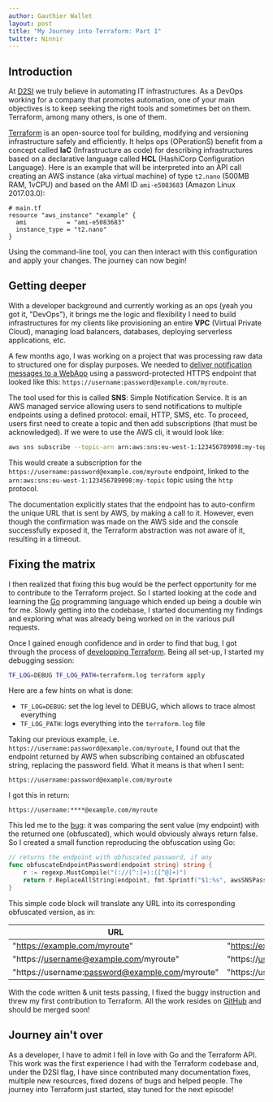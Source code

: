 ```yaml
---
author: Gauthier Wallet
layout: post
title: "My Journey into Terraform: Part 1"
twitter: Ninnir
---
```


## Introduction
At [D2SI](http://d2-si.eu) we truly believe in automating IT infrastructures. As
a DevOps working for a company that promotes automation, one of your main
objectives is to keep seeking the right tools and sometimes bet on them.
Terraform, among many others, is one of them.

[Terraform](https://www.terraform.io/intro/index.html) is an open-source tool
for building, modifying and versioning infrastructure safely and efficiently.
It helps ops (OPerationS) benefit from a concept called **IaC** (Infrastructure
as code) for describing infrastructures based on a declarative language called
**HCL** (HashiCorp Configuration Language). Here is an example that will be
interpreted into an API call creating an AWS instance (aka virtual machine) of
type `t2.nano` (500MB RAM, 1vCPU) and based on the AMI ID `ami-e5083683` (Amazon
Linux 2017.03.0):

```hcl
# main.tf
resource "aws_instance" "example" {
  ami           = "ami-e5083683"
  instance_type = "t2.nano"
}
```

Using the command-line tool, you can then interact with this configuration and
apply your changes. The journey can now begin!

## Getting deeper
With a developer background and currently working as an ops (yeah you got it,
"DevOps"), it brings me the logic and flexibility I need to build
infrastructures for my clients like provisioning an entire **VPC** (Virtual
Private Cloud), managing load balancers, databases, deploying serverless
applications, etc.

A few months ago, I was working on a project that was processing raw data to
structured one for display purposes. We needed to
[deliver notification messages to a WebApp](http://docs.aws.amazon.com/sns/latest/dg/SendMessageToHttp.html)
using a password-protected HTTPS endpoint that looked like this:
`https://username:password@example.com/myroute`.

The tool used for this is called **SNS**: Simple Notification Service. It is an
AWS managed service allowing users to send notifications to multiple endpoints
using a defined protocol: email, HTTP, SMS, etc. To proceed, users first need
to create a topic and then add subscriptions (that must be acknowledged). If we
were to use the AWS cli, it would look like:

```bash
aws sns subscribe --topic-arn arn:aws:sns:eu-west-1:123456789098:my-topic --protocol http --notification-endpoint https://username:password@example.com/myroute
```

This would create a subscription for the
`https://username:password@example.com/myroute` endpoint, linked to the
`arn:aws:sns:eu-west-1:123456789098:my-topic` topic using the `http` protocol.

The documentation explicitly states that the endpoint has to auto-confirm the
unique URL that is sent by AWS, by making a call to it. However, even though the
confirmation was made on the AWS side and the console successfully exposed it,
the Terraform abstraction was not aware of it, resulting in a timeout.

## Fixing the matrix
I then realized that fixing this bug would be the perfect opportunity for me to
contribute to the Terraform project. So I started looking at the code and
learning the [Go](https://golang.org/) programming language which ended up
being a double win for me. Slowly getting into the codebase, I started
documenting my findings and exploring what was already being worked on in the
various pull requests.

Once I gained enough confidence and in order to find that bug, I got through
the process of
[developping Terraform](https://github.com/hashicorp/terraform#developing-terraform).
Being all set-up, I started my debugging session:

```bash
TF_LOG=DEBUG TF_LOG_PATH=terraform.log terraform apply
```

Here are a few hints on what is done:
* `TF_LOG=DEBUG`: set the log level to DEBUG, which allows to trace almost
everything
* `TF_LOG_PATH`: logs everything into the `terraform.log` file

Taking our previous example, i.e.
`https://username:password@example.com/myroute`, I found out that the endpoint
returned by AWS when subscribing contained an obfuscated string, replacing the
password field. What it means is that when I sent:

    https://username:password@example.com/myroute

I got this in return:

    https://username:****@example.com/myroute

This led me to the
[bug](https://github.com/hashicorp/terraform/blob/8ea5d53954baf9b2a24963f1d69a4343864409d5/builtin/providers/aws/resource_aws_sns_topic_subscription.go#L277):
it was comparing the sent value (my endpoint) with the returned one
(obfuscated), which would obviously always return false. So I created a small
function reproducing the obfuscation using Go:

```go
// returns the endpoint with obfuscated password, if any
func obfuscateEndpointPassword(endpoint string) string {
	r := regexp.MustCompile("(://[^:]+):([^@]+)")
	return r.ReplaceAllString(endpoint, fmt.Sprintf("$1:%s", awsSNSPasswordObfuscationPattern))
}
```

This simple code block will translate any URL into its corresponding obfuscated
version, as in:

| URL | Obfuscated version |
|-----|--------------------|
| "https://example.com/myroute" | "https://example.com/myroute" |
| "https://username@example.com/myroute" | "https://username@example.com/myroute" |
| "https://username:password@example.com/myroute" | "https://username:****@example.com/myroute" |

With the code written & unit tests passing, I fixed the buggy instruction and
threw my first contribution to Terraform. All the work resides on
[GitHub](https://github.com/hashicorp/terraform/pull/9696) and should be merged
soon!

## Journey ain't over
As a developer, I have to admit I fell in love with Go and the Terraform API.
This work was the first experience I had with the Terraform codebase and, under
the D2SI flag, I have since contributed many documentation fixes, multiple new
resources, fixed dozens of bugs and helped people. The journey into Terraform
just started, stay tuned for the next episode!
